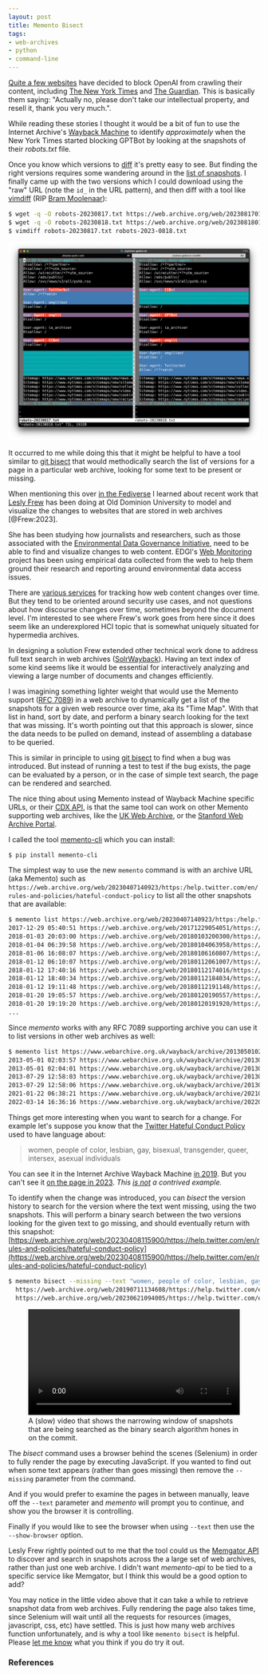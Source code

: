 ```yaml
---
layout: post
title: Memento Bisect
tags:
- web-archives
- python
- command-line
---
```


[Quite a few websites](https://originality.ai/blog/study-websites-blocking-gptbot) have decided to block OpenAI from crawling their content, including [The New York Times](https://www.theverge.com/2023/8/21/23840705/new-york-times-openai-web-crawler-ai-gpt) and [The Guardian](https://www.theguardian.com/technology/2023/aug/25/new-york-times-cnn-and-abc-block-openais-gptbot-web-crawler-from-scraping-content). This is basically them saying: "Actually no, please don't take our intellectual property, and resell it, thank you very much.".

While reading these stories I thought it would be a bit of fun to use the Internet Archive's [Wayback Machine](https://web.archive.org) to identify *approximately* when the New York Times started blocking GPTBot by looking at the snapshots of their *robots.txt* file.

Once you know which versions to [diff](https://en.wikipedia.org/wiki/Diff) it's pretty easy to see. But finding the right versions requires some wandering around in the [list of snapshots](https://web.archive.org/web/20230000000000*/https://www.nytimes.com/robots.txt). I finally came up with the two versions which I could download using the "raw" URL (note the `id_` in the URL pattern), and then diff with a tool like [vimdiff](https://vimdoc.sourceforge.net/htmldoc/diff.html) (RIP [Bram Moolenaar](https://en.wikipedia.org/wiki/Bram_Moolenaar)):

```bash
$ wget -q -O robots-20230817.txt https://web.archive.org/web/20230817012138id_/https://www.nytimes.com/robots.txt
$ wget -q -O robots-20230818.txt https://web.archive.org/web/20230818012335id_/https://www.nytimes.com/robots.txt
$ vimdiff robots-20230817.txt robots-2023-0818.txt
```

<a href="/images/nytimes-vimdiff.png"><img class="img-fluid"
src="/images/nytimes-vimdiff.png"></a>

It occurred to me while doing this that it might be helpful to have a tool
similar to [git bisect](https://git-scm.com/docs/git-bisect) that would
methodically search the list of versions for a page in a particular web
archive, looking for some text to be present or missing.

When mentioning this over [in the Fediverse](https://social.coop/@edsu/111025660642054642) I learned about recent work that [Lesly Frew](https://digipres.club/@Lesley) has been doing at Old Dominion University to model and visualize the changes to websites that are stored in web archives [@Frew:2023].

She has been studying how journalists and researchers, such as those associated with the [Environmental Data Governance Initiative](https://edgi.org/), need to be able to find and visualize changes to web content. EDGI's [Web Monitoring](https://envirodatagov.org/website-governance/monitoring-team/) project has been using empirical data collected from the web to help them ground their research and reporting around environmental data access issues.

There are [various services](https://duckduckgo.com/?t=ffab&q=tracking+web+content+changes+services&ia=web) for tracking how web content changes over time. But they tend to be oriented around security use cases, and not questions about how discourse changes over time, sometimes beyond the document level. I'm interested to see where Frew's work goes from here since it does seem like an underexplored HCI topic that is somewhat uniquely situated for hypermedia archives.

In designing a solution Frew extended other technical work  done to address full text search in web archives ([SolrWayback](https://github.com/netarchivesuite/solrwayback)). Having an text index of some kind seems like it would be essential for interactively analyzing and viewing a large number of documents and changes efficiently.

I was imagining something lighter weight that would use the Memento support ([RFC 7089](https://www.rfc-editor.org/rfc/rfc7089)) in a web archive to dynamically get a list of the snapshots for a given web resource over time, aka its "Time Map". With that list in hand, sort by date, and perform a binary search looking for the text that was missing. It's worth pointing out that this approach is slower, since the data needs to be pulled on demand, instead of assembling a database to be queried.

This is similar in principle to using [git bisect](https://www.git-tower.com/learn/git/faq/git-bisect/) to find when a bug was introduced. But instead of running a test to test if the bug exists, the page can be evaluated by a person, or in the case of simple text search, the page can be rendered and searched.

The nice thing about using Memento instead of Wayback Machine specific URLs, or their [CDX API](https://github.com/internetarchive/wayback/tree/master/wayback-cdx-server), is that the same tool can work on other Memento supporting web archives, like the [UK Web Archive](https://www.webarchive.org.uk/en/ukwa/), or the [Stanford Web Archive Portal](https://swap.stanford.edu).

I called the tool [memento-cli](https://github.com/edsu/memento-cli) which you can install:

```
$ pip install memento-cli
```

The simplest way to use the new `memento` command is with an archive URL (aka Memento) such as `https://web.archive.org/web/20230407140923/https:/help.twitter.com/en/rules-and-policies/hateful-conduct-policy` to list all the other snapshots that are available:

```bash
$ memento list https://web.archive.org/web/20230407140923/https:/help.twitter.com/en/rules-and-policies/hateful-conduct-policy
2017-12-29 05:40:51 https://web.archive.org/web/20171229054051/https://help.twitter.com/en/rules-and-policies/hateful-conduct-policy
2018-01-03 20:03:00 https://web.archive.org/web/20180103200300/https://help.twitter.com/en/rules-and-policies/hateful-conduct-policy
2018-01-04 06:39:58 https://web.archive.org/web/20180104063958/https://help.twitter.com/en/rules-and-policies/hateful-conduct-policy
2018-01-06 16:08:07 https://web.archive.org/web/20180106160807/https://help.twitter.com/en/rules-and-policies/hateful-conduct-policy
2018-01-12 06:10:07 https://web.archive.org/web/20180112061007/https://help.twitter.com/en/rules-and-policies/hateful-conduct-policy
2018-01-12 17:40:16 https://web.archive.org/web/20180112174016/https://help.twitter.com/en/rules-and-policies/hateful-conduct-policy
2018-01-12 18:40:34 https://web.archive.org/web/20180112184034/https://help.twitter.com/en/rules-and-policies/hateful-conduct-policy
2018-01-12 19:11:48 https://web.archive.org/web/20180112191148/https://help.twitter.com/en/rules-and-policies/hateful-conduct-policy
2018-01-20 19:05:57 https://web.archive.org/web/20180120190557/https://help.twitter.com/en/rules-and-policies/hateful-conduct-policy
2018-01-20 19:19:20 https://web.archive.org/web/20180120191920/https://help.twitter.com/en/rules-and-policies/hateful-conduct-policy
...
```

Since *memento* works with any RFC 7089 supporting archive you can use it to list versions in other web archives as well:

```bash
$ memento list https://www.webarchive.org.uk/wayback/archive/20130501020401/http://www.vam.ac.uk/content/exhibitions/david-bowie-is/david-bowie-is-inside-the-exhibition/
2013-05-01 02:03:57 https://www.webarchive.org.uk/wayback/archive/20130501020357mp_/http://www.vam.ac.uk/content/exhibitions/david-bowie-is/david-bowie-is-inside-the-exhibition
2013-05-01 02:04:01 https://www.webarchive.org.uk/wayback/archive/20130501020401mp_/http://www.vam.ac.uk/content/exhibitions/david-bowie-is/david-bowie-is-inside-the-exhibition/
2013-07-29 12:58:03 https://www.webarchive.org.uk/wayback/archive/20130729125803mp_/http://www.vam.ac.uk/content/exhibitions/david-bowie-is/david-bowie-is-inside-the-exhibition
2013-07-29 12:58:06 https://www.webarchive.org.uk/wayback/archive/20130729125806mp_/http://www.vam.ac.uk/content/exhibitions/david-bowie-is/david-bowie-is-inside-the-exhibition/
2021-01-22 06:38:21 https://www.webarchive.org.uk/wayback/archive/20210122063821mp_/http://www.vam.ac.uk/content/exhibitions/david-bowie-is/david-bowie-is-inside-the-exhibition/
2022-03-14 16:36:16 https://www.webarchive.org.uk/wayback/archive/20220314163616mp_/http://www.vam.ac.uk/content/exhibitions/david-bowie-is/david-bowie-is-inside-the-exhibition/
```

Things get more interesting when you want to search for a change. For example let's suppose you know that the [Twitter Hateful Conduct Policy](https://help.twitter.com/en/rules-and-policies/hateful-conduct-policy) used to have language about:

> women, people of color, lesbian, gay, bisexual, transgender, queer, intersex, asexual individuals
 
You can see it in the Internet Archive Wayback Machine [in 2019](https://web.archive.org/web/20190711134608/https://help.twitter.com/en/rules-and-policies/hateful-conduct-policy). But you can't see it [on the page in 2023](https://web.archive.org/web/20230621094005/https://help.twitter.com/en/rules-and-policies/hateful-conduct-policy). *This [is not](https://arstechnica.com/tech-policy/2023/04/twitter-quietly-edited-its-hateful-conduct-policy-to-drop-transgender-protections/) a contrived example.*

To identify when the change was introduced, you can *bisect* the version history to search for the version where the text went missing, using the two snapshots. This will perform a binary search between the two versions looking for the given text to go missing, and should eventually return with this snapshot: [https://web.archive.org/web/20230408115900/https://help.twitter.com/en/rules-and-policies/hateful-conduct-policy](https://web.archive.org/web/20230408115900/https://help.twitter.com/en/rules-and-policies/hateful-conduct-policy)

```bash
$ memento bisect --missing --text "women, people of color, lesbian, gay" \
  https://web.archive.org/web/20190711134608/https://help.twitter.com/en/rules-and-policies/hateful-conduct-policy \
  https://web.archive.org/web/20230621094005/https://help.twitter.com/en/rules-and-policies/hateful-conduct-policy
```

<figure>
<a href="/videos/memento-bisect.mp4"><video autoplay width="100%" src="/videos/memento-bisect.mp4"></a>
<figcaption>A (slow) video that shows the narrowing window of snapshots that are being searched as the binary search algorithm hones in on the commit.</figcaption>
</figure>

The *bisect* command uses a browser behind the scenes (Selenium) in order to fully render the page by executing JavaScript. If you wanted to find out when some text appears (rather than goes missing) then remove the `--missing` parameter from the command.

And if you would prefer to examine the pages in between manually, leave off the `--text` parameter and *memento* will prompt you to continue, and show you the browser it is controlling.

Finally if you would like to see the browser when using `--text` then use the `--show-browser` option.

Lesly Frew rightly pointed out to me that the tool could us the [Memgator API](https://github.com/oduwsdl/memgator/releases) to discover and search in snapshots across the a large set of web archives, rather than just one web archive. I didn't want *memento-api* to be tied to a specific service like Memgator, but I think this would be a good option to add?

You may notice in the little video above that it can take a while to retrieve snapshot data from web archives. Fully rendering the page also takes time, since Selenium will wait until all the requests for resources (images, javascript, css, etc) have settled. This is just how many web archives function unfortunately, and is why a tool like `memento bisect` is helpful. Please [let me know](https://inkdroid.org/about) what you think if you do try it out.

### References
